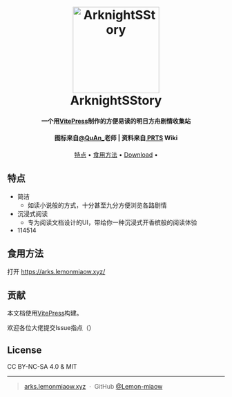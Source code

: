 
<h1 align="center">
  <br>
  <a href="http://arks.lemonmiaow.xyz"><img src="https://arks.lemonmiaow.xyz/logo.png" alt="ArknightSStory" width="200"></a>
  <br>
  ArknightSStory
  <br>
</h1>

<h4 align="center">一个用<a href="http://vitepress.dev" target="_blank">VitePress</a>制作的方便易读的明日方舟剧情收集站</h4>
<h4 align="center">图标来自<a href="https://www.pixiv.net/users/6657532" target="_blank">@QuAn_</a>老师 | 资料来自<a href="https://prts.wiki" target="_blank"> PRTS</a> Wiki</h4>

<p align="center">
  <a href="#特点">特点</a> •
  <a href="#食用方法">食用方法</a> •
  <a href="#贡献">Download</a> •

</p>

## 特点

* 简洁
  - 如读小说般的方式，十分甚至九分方便浏览各路剧情
* 沉浸式阅读
  - 专为阅读文档设计的UI，带给你一种沉浸式开香槟般的阅读体验
* 114514

## 食用方法

 打开 https://arks.lemonmiaow.xyz/

## 贡献

 本文档使用[VitePress](http://vitepress.dev)构建。
 
 欢迎各位大佬提交Issue指点（）

## License

CC BY-NC-SA 4.0 & MIT

---

> [arks.lemonmiaow.xyz](https://arks.lemonmiaow.xyz) &nbsp;&middot;&nbsp;
> GitHub [@Lemon-miaow](https://github.com/Lemon-miaow)

